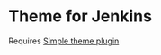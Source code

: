 # Theme for Jenkins
Requires [Simple theme plugin](https://wiki.jenkins-ci.org/display/JENKINS/Simple+Theme+Plugin)